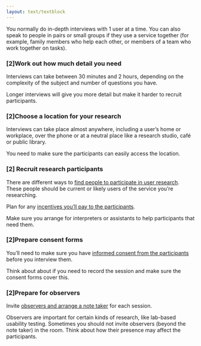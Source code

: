 ```yaml
---
layout: text/textblock
---
```

You normally do in-depth interviews with 1 user at a time. You can also speak to people in pairs or small groups if they use a service together (for example, family members who help each other, or members of a team who work together on tasks).

### [2]Work out how much detail you need
Interviews can take between 30 minutes and 2 hours, depending on the complexity of the subject and number of questions you have.

Longer interviews will give you more detail but make it harder to recruit participants.

### [2]Choose a location for your research

Interviews can take place almost anywhere, including a user’s home or workplace, over the phone or at a neutral place like a research studio, café or public library.

You need to make sure the participants can easily access the location.

### [2] Recruit research participants

There are different ways to [find people to participate in user research](/user-research/find-user-research-participants/). These people should be current or likely users of the service you’re researching.

Plan for any [incentives you’ll pay to the participants](/user-research/paying-incentives/).

Make sure you arrange for interpreters or assistants to help participants that need them.

### [2]Prepare consent forms
You’ll need to make sure you have [informed consent from the participants](/user-research/consent-forms/) before you interview them.

Think about about if you need to record the session and make sure the consent forms cover this.

### [2]Prepare for observers
Invite [observers and arrange a note taker](/user-research/interviewing-users/#taking-notes-and-observing) for each session.

Observers are important for certain kinds of research, like lab-based usability testing. Sometimes you should not invite observers (beyond the note taker) in the room. Think about how their presence may affect the participants.
